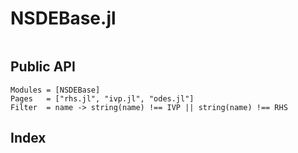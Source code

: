 # NSDEBase.jl

```@contents
```

## Public API

```@autodocs
Modules = [NSDEBase]
Pages   = ["rhs.jl", "ivp.jl", "odes.jl"]
Filter  = name -> string(name) !== IVP || string(name) !== RHS
```

## Index

```@index
```
